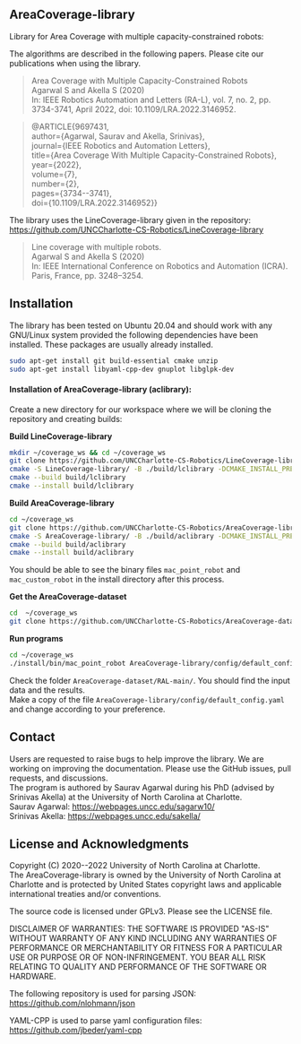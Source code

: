 ## AreaCoverage-library
Library for Area Coverage with multiple capacity-constrained robots:

The algorithms are described in the following papers. Please cite our publications when using the library.

> Area Coverage with Multiple  Capacity-Constrained Robots  
> Agarwal S and Akella S (2020)  
> In: IEEE Robotics Automation and Letters (RA-L), vol. 7, no. 2, pp. 3734-3741, April 2022, doi: 10.1109/LRA.2022.3146952.

> @ARTICLE{9697431,  
> author={Agarwal, Saurav and Akella, Srinivas},  
> journal={IEEE Robotics and Automation Letters},   
> title={Area Coverage With Multiple Capacity-Constrained Robots},  
> year={2022},  
> volume={7},  
> number={2},  
> pages={3734--3741},  
> doi={10.1109/LRA.2022.3146952}}  


The library uses the LineCoverage-library given in the repository:
https://github.com/UNCCharlotte-CS-Robotics/LineCoverage-library

> Line coverage with multiple robots.  
> Agarwal S and Akella S (2020)  
> In: IEEE International Conference on Robotics and Automation (ICRA). Paris, France, pp. 3248–3254.


## Installation
The library has been tested on Ubuntu 20.04 and should work with any GNU/Linux system provided the following dependencies have been installed.
These packages are usually already installed.

```bash
sudo apt-get install git build-essential cmake unzip
sudo apt-get install libyaml-cpp-dev gnuplot libglpk-dev
```

#### Installation of AreaCoverage-library (aclibrary):

Create a new directory for our workspace where we will be cloning the repository and creating builds:

**Build LineCoverage-library**

```bash
mkdir ~/coverage_ws && cd ~/coverage_ws   
git clone https://github.com/UNCCharlotte-CS-Robotics/LineCoverage-library.git    
cmake -S LineCoverage-library/ -B ./build/lclibrary -DCMAKE_INSTALL_PREFIX=install/  
cmake --build build/lclibrary  
cmake --install build/lclibrary  
```
**Build AreaCoverage-library**
```bash
cd ~/coverage_ws   
git clone https://github.com/UNCCharlotte-CS-Robotics/AreaCoverage-library.git    
cmake -S AreaCoverage-library/ -B ./build/aclibrary -DCMAKE_INSTALL_PREFIX=install/  
cmake --build build/aclibrary  
cmake --install build/aclibrary  
```


You should be able to see the binary files `mac_point_robot` and `mac_custom_robot` in the install directory after this process.

**Get the AreaCoverage-dataset**
```bash
cd  ~/coverage_ws    
git clone https://github.com/UNCCharlotte-CS-Robotics/AreaCoverage-dataset.git
```

**Run programs**

```bash
cd ~/coverage_ws
./install/bin/mac_point_robot AreaCoverage-library/config/default_config.yaml
```

Check the folder `AreaCoverage-dataset/RAL-main/`. You should find the input data and the results.  
Make a copy of the file `AreaCoverage-library/config/default_config.yaml` and change according to your preference.  

## Contact
Users are requested to raise bugs to help improve the library. We are working on improving the documentation. Please use the GitHub issues, pull requests, and discussions.  
The program is authored by Saurav Agarwal during his PhD (advised by Srinivas Akella) at the University of North Carolina at Charlotte.  
Saurav Agarwal: https://webpages.uncc.edu/sagarw10/  
Srinivas Akella: https://webpages.uncc.edu/sakella/

## License and Acknowledgments
Copyright (C) 2020--2022 University of North Carolina at Charlotte.  
The AreaCoverage-library is owned by the University of North Carolina at Charlotte and is protected by United States copyright laws and applicable international treaties and/or conventions.

The source code is licensed under GPLv3. Please see the LICENSE file.

DISCLAIMER OF WARRANTIES: THE SOFTWARE IS PROVIDED "AS-IS" WITHOUT WARRANTY OF ANY KIND INCLUDING ANY WARRANTIES OF PERFORMANCE OR MERCHANTABILITY OR FITNESS FOR A PARTICULAR USE OR PURPOSE OR OF NON-INFRINGEMENT. YOU BEAR ALL RISK RELATING TO QUALITY AND PERFORMANCE OF THE SOFTWARE OR HARDWARE.

The following repository is used for parsing JSON:  
https://github.com/nlohmann/json

YAML-CPP is used to parse yaml configuration files:  
https://github.com/jbeder/yaml-cpp
